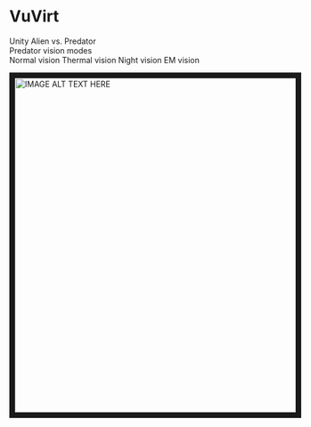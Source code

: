 # VuVirt
Unity 
Alien vs. Predator  
Predator vision modes  
Normal vision
Thermal vision
Night vision
EM vision

<a href="http://www.youtube.com/watch?feature=player_embedded&v=txuGi8lAhes
" target="_blank"><img src="http://img.youtube.com/vi/txuGi8lAhes/0.jpg" 
alt="IMAGE ALT TEXT HERE" width="800" height="600" border="10" /></a>
